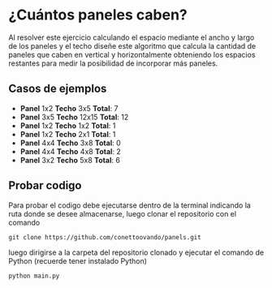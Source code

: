 # ¿Cuántos paneles caben?


Al resolver este ejercicio calculando el espacio mediante el ancho y largo de los paneles y el techo diseñe este algoritmo que calcula la cantidad de paneles que caben en vertical y horizontalmente obteniendo los espacios restantes para medir la posibilidad de incorporar más paneles.


## Casos de ejemplos

- **Panel** 1x2 **Techo** 3x5 **Total**: 7
- **Panel** 3x5 **Techo** 12x15 **Total**: 12
- **Panel** 1x2 **Techo** 1x2 **Total**: 1
- **Panel** 1x2 **Techo** 2x1 **Total**: 1
- **Panel** 4x4 **Techo** 3x8 **Total**: 0
- **Panel** 4x4 **Techo** 4x8 **Total**: 2
- **Panel** 3x2 **Techo** 5x8 **Total**: 6

## Probar codigo

Para probar el codigo debe ejecutarse dentro de la terminal indicando la ruta donde se desee almacenarse, luego clonar el repositorio con el comando

`git clone https://github.com/conettoovando/panels.git`

luego dirigirse a la carpeta del repositorio clonado y ejecutar el comando de Python (recuerde tener instalado Python)

`python main.py`